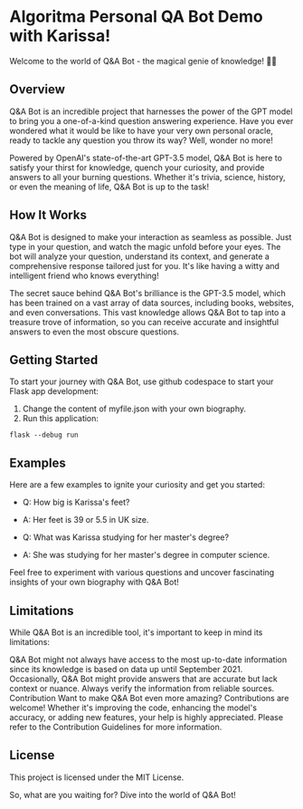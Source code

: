 # Algoritma Personal QA Bot Demo with Karissa!

Welcome to the world of Q&A Bot - the magical genie of knowledge! 🧞‍♂️

## Overview
Q&A Bot is an incredible project that harnesses the power of the GPT model to bring you a one-of-a-kind question answering experience. Have you ever wondered what it would be like to have your very own personal oracle, ready to tackle any question you throw its way? Well, wonder no more!

Powered by OpenAI's state-of-the-art GPT-3.5 model, Q&A Bot is here to satisfy your thirst for knowledge, quench your curiosity, and provide answers to all your burning questions. Whether it's trivia, science, history, or even the meaning of life, Q&A Bot is up to the task!

## How It Works
Q&A Bot is designed to make your interaction as seamless as possible. Just type in your question, and watch the magic unfold before your eyes. The bot will analyze your question, understand its context, and generate a comprehensive response tailored just for you. It's like having a witty and intelligent friend who knows everything!

The secret sauce behind Q&A Bot's brilliance is the GPT-3.5 model, which has been trained on a vast array of data sources, including books, websites, and even conversations. This vast knowledge allows Q&A Bot to tap into a treasure trove of information, so you can receive accurate and insightful answers to even the most obscure questions.

## Getting Started
To start your journey with Q&A Bot, use github codespace to start your Flask app development:
1. Change the content of myfile.json with your own biography.
2. Run this application:
```
flask --debug run
```

## Examples
Here are a few examples to ignite your curiosity and get you started:

- Q: How big is Karissa's feet?
- A: Her feet is 39 or 5.5 in UK size.

- Q: What was Karissa studying for her master's degree?
- A: She was studying for her master's degree in computer science.

Feel free to experiment with various questions and uncover fascinating insights of your own biography with Q&A Bot!

## Limitations
While Q&A Bot is an incredible tool, it's important to keep in mind its limitations:

Q&A Bot might not always have access to the most up-to-date information since its knowledge is based on data up until September 2021.
Occasionally, Q&A Bot might provide answers that are accurate but lack context or nuance. Always verify the information from reliable sources.
Contribution
Want to make Q&A Bot even more amazing? Contributions are welcome! Whether it's improving the code, enhancing the model's accuracy, or adding new features, your help is highly appreciated. Please refer to the Contribution Guidelines for more information.

## License
This project is licensed under the MIT License.

So, what are you waiting for? Dive into the world of Q&A Bot!